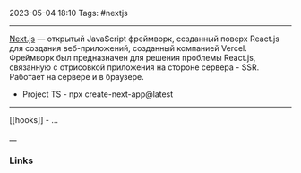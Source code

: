 2023-05-04 18:10
Tags: #nextjs

---

[Next.js](https://nextjs.org/) — открытый JavaScript фреймворк, созданный поверх React.js для создания веб-приложений, созданный компанией Vercel. Фреймворк был предназначен для решения проблемы React.js, связанную с отрисовкой приложения на стороне сервера - SSR. Работает на сервере и в браузере.
- Project TS - npx create-next-app@latest
 
---

[[hooks]] - ...

__
### Links
